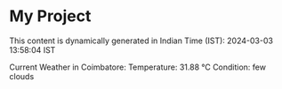 # My Project

This content is dynamically generated in Indian Time (IST): 2024-03-03 13:58:04 IST


Current Weather in Coimbatore:
Temperature: 31.88 °C
Condition: few clouds
